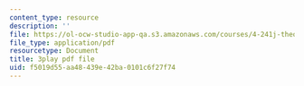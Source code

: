 ```yaml
---
content_type: resource
description: ''
file: https://ol-ocw-studio-app-qa.s3.amazonaws.com/courses/4-241j-theory-of-city-form-spring-2013/f5019d55aa48439e42ba0101c6f27f74_X1F6a1FWirM.pdf
file_type: application/pdf
resourcetype: Document
title: 3play pdf file
uid: f5019d55-aa48-439e-42ba-0101c6f27f74
---
```

